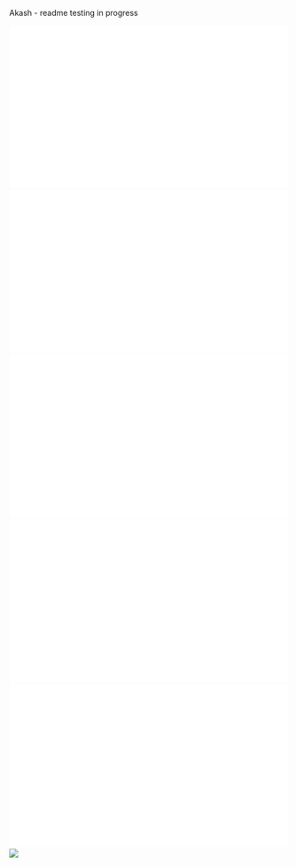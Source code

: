 Akash - readme testing in progress

![](https://github.com/Akash3121/github-stats/blob/master/generated/overview.svg)
![](https://github.com/Akash3121/github-stats/blob/master/generated/languages.svg)
![](https://github.com/Akash3121/github-stats/blob/master/generated/overview.svg#gh-dark-mode-only)
<img src="https://github.com/Akash3121/github-stats/blob/master/generated/overview.svg#gh-dark-mode-only" />
![](https://github.com/Akash3121/github-stats/blob/master/generated/overview.svg#gh-light-mode-only)
![](https://raw.githubusercontent.com/Akash3121/github-stats/blob/master/generated/overview.svg#gh-dark-mode-only)
